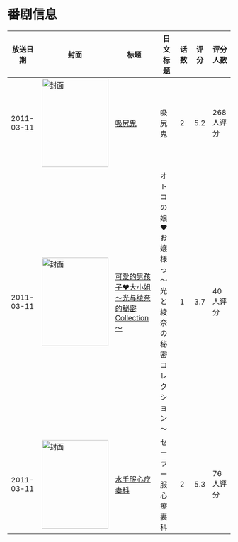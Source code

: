 # 番剧信息

|放送日期|封面|标题|日文标题|话数|评分|评分人数|
|---|---|---|---|---|---|---|
|2011-03-11|<img src="/img/no_icon_subject.png" alt="封面" style="width:150px;height:200px;object-fit:cover;">|[吸尻鬼](https://bangumi.tv/subject/59250)|吸尻鬼|2|5.2|268人评分|
|2011-03-11|<img src="/img/no_icon_subject.png" alt="封面" style="width:150px;height:200px;object-fit:cover;">|[可爱的男孩子♥大小姐 ～光与绫奈的秘密Collection～](https://bangumi.tv/subject/104010)|オトコの娘♥お嬢様っ ～光と綾奈の秘密コレクション～|1|3.7|40人评分|
|2011-03-11|<img src="/img/no_icon_subject.png" alt="封面" style="width:150px;height:200px;object-fit:cover;">|[水手服心疗妻科](https://bangumi.tv/subject/106294)|セーラー服心療妻科|2|5.3|76人评分|
